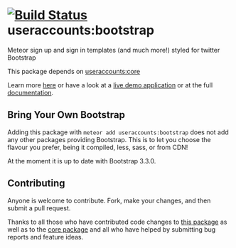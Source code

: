 [![Build Status](https://travis-ci.org/meteor-useraccounts/bootstrap.svg?branch=master)](https://travis-ci.org/meteor-useraccounts/bootstrap)
useraccounts:bootstrap
======================

Meteor sign up and sign in templates (and much more!) styled for twitter Bootstrap

This package depends on [useraccounts:core](https://atmospherejs.com/useraccounts/core)

Learn more [here](http://accounts-templates.meteor.com) or have a look at a [live demo application](http://accounts-templates-bootstrap.meteor.com) or at the full [documentation](https://github.com/meteor-useraccounts/core).


## Bring Your Own Bootstrap

Adding this package with `meteor add useraccounts:bootstrap` does not add any other packages providing Bootstrap. This is to let you choose the flavour you prefer, being it compiled, less, sass, or from CDN!

At the moment it is up to date with Bootstrap 3.3.0.


## Contributing

Anyone is welcome to contribute. Fork, make your changes, and then submit a pull request.

Thanks to all those who have contributed code changes to [this package](https://github.com/meteor-useraccounts/bootstrap/graphs/contributors) as well as to the [core package](https://github.com/meteor-useraccounts/core/graphs/contributors) and all who have helped by submitting bug reports and feature ideas.
